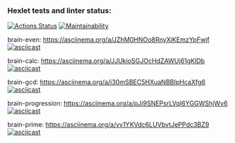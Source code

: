 ### Hexlet tests and linter status:
[![Actions Status](https://github.com/roaddust2/python-project-lvl1/workflows/hexlet-check/badge.svg)](https://github.com/roaddust2/python-project-lvl1/actions)
[![Maintainability](https://api.codeclimate.com/v1/badges/a99a88d28ad37a79dbf6/maintainability)](https://codeclimate.com/github/codeclimate/codeclimate/maintainability)

brain-even:
https://asciinema.org/a/JZhM0HNOo8RnyXiKEmzYpFwjf
[![asciicast](https://asciinema.org/a/JZhM0HNOo8RnyXiKEmzYpFwjf.svg)](https://asciinema.org/a/JZhM0HNOo8RnyXiKEmzYpFwjf)

brain-calc:
https://asciinema.org/a/JJUkioSGJOcHdZAWUj61gKlDb
[![asciicast](https://asciinema.org/a/JJUkioSGJOcHdZAWUj61gKlDb.svg)](https://asciinema.org/a/JJUkioSGJOcHdZAWUj61gKlDb)

brain-gcd:
https://asciinema.org/a/i30mSBEC5HXuaNBBIpHcaXfg6
[![asciicast](https://asciinema.org/a/i30mSBEC5HXuaNBBIpHcaXfg6.svg)](https://asciinema.org/a/i30mSBEC5HXuaNBBIpHcaXfg6)

brain-progression:
https://asciinema.org/a/pJi9SNEPsrLVqI6YGGWShjWv6
[![asciicast](https://asciinema.org/a/pJi9SNEPsrLVqI6YGGWShjWv6.svg)](https://asciinema.org/a/pJi9SNEPsrLVqI6YGGWShjWv6)

brain-prime:
https://asciinema.org/a/vv1YKVdc6LUVbvtJePPdc3BZ9
[![asciicast](https://asciinema.org/a/vv1YKVdc6LUVbvtJePPdc3BZ9.svg)](https://asciinema.org/a/vv1YKVdc6LUVbvtJePPdc3BZ9)